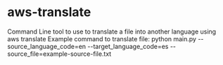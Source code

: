 # aws-translate
Command Line tool to use to translate a file into another language using aws translate
Example command to translate file: python main.py --source_language_code=en --target_language_code=es --source_file=example-source-file.txt